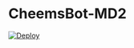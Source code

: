 # CheemsBot-MD2

[![Deploy](https://www.herokucdn.com/deploy/button.svg)](https://heroku.com/deploy?template=https://github.com/XeonTester/CheemsBot-MD2/)

